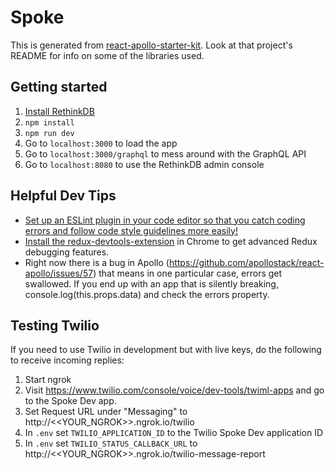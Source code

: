 # Spoke

This is generated from [react-apollo-starter-kit](https://github.com/saikat/react-apollo-starter-kit).  Look at that project's README for info on some of the libraries used.

## Getting started

1. [Install RethinkDB](https://www.rethinkdb.com/docs/install/osx/)
1. `npm install`
1. `npm run dev`
1. Go to `localhost:3000` to load the app
1. Go to `localhost:3000/graphql` to mess around with the GraphQL API
1. Go to `localhost:8080` to use the RethinkDB admin console

## Helpful Dev Tips

* [Set up an ESLint plugin in your code editor so that you catch coding errors and follow code style guidelines more easily!](https://medium.com/planet-arkency/catch-mistakes-before-you-run-you-javascript-code-6e524c36f0c8#.oboqsse48)
* [Install the redux-devtools-extension](https://github.com/zalmoxisus/redux-devtools-extension) in Chrome to get advanced Redux debugging features.
* Right now there is a bug in Apollo (https://github.com/apollostack/react-apollo/issues/57) that means in one particular case, errors get swallowed.  If you end up with an app that is silently breaking, console.log(this.props.data) and check the errors property.


## Testing Twilio

If you need to use Twilio in development but with live keys, do the following to receive incoming replies:

1. Start ngrok
1. Visit https://www.twilio.com/console/voice/dev-tools/twiml-apps and go to the Spoke Dev app.
1. Set Request URL under "Messaging" to http://<<YOUR_NGROK>>.ngrok.io/twilio
1. In `.env` set `TWILIO_APPLICATION_ID` to the Twilio Spoke Dev application ID
1. In `.env` set `TWILIO_STATUS_CALLBACK_URL` to  http://<<YOUR_NGROK>>.ngrok.io/twilio-message-report

